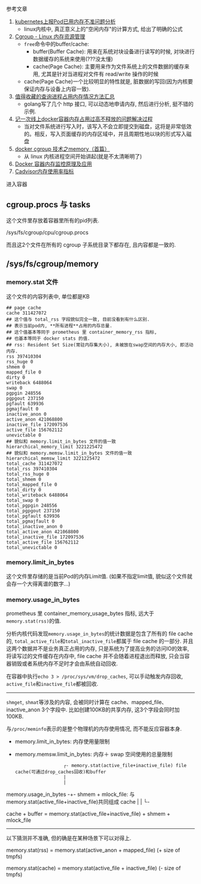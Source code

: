 参考文章

1. [kubernetes上报Pod已用内存不准问题分析](https://cloud.tencent.com/developer/article/1637682)
    - linux内核中, 真正意义上的"空闲内存"的计算方式, 给出了明确的公式
2. [Cgroup - Linux 内存资源管理](https://blog.csdn.net/bingqingsuimeng/article/details/52084184)
    - `free`命令中的buffer/cache:
        - buffer(Buffer Cache): 用来在系统对块设备进行读写的时候, 对块进行数据缓存的系统来使用(???没太懂)
        - cache(Page Cache): 主要用来作为文件系统上的文件数据的缓存来用, 尤其是针对当进程对文件有 read/write 操作的时候
    - cache(Page Cache)一个比较明显的特性就是, 脏数据的写回(因为内核要保证内存与设备上内容一致).
3. [值得收藏的查询进程占用内存情况方法汇总](https://www.cnblogs.com/tencentdb/articles/12272350.html)
    - golang写了几个 http 接口, 可以动态地申请内存, 然后进行分析, 挺不错的示例.
4. [记一次线上docker容器内存占用过高不释放的问题解决过程](https://www.unitimes.pro/p/801f510b5833e25886ae9bfd6b02f83e)
    - 当对文件系统进行写入时，该写入不会立即提交到磁盘，这将是非常低效的。相反，写入页面缓存的内存区域中，并且周期性地以块的形式写入磁盘
5. [docker cgroup 技术之memory（首篇）](https://www.cnblogs.com/charlieroro/p/10180827.html)
    - 从 linux 内核进程空间开始讲起(就是不太清晰明了)
6. [Docker 容器内存监控原理及应用](https://www.jb51.net/article/94677.htm)
7. [Cadvisor内存使用率指标](https://www.orchome.com/6745)

进入容器

## cgroup.procs 与 tasks

这个文件里存放着容器里所有的pid列表.

/sys/fs/cgroup/cpu/cgroup.procs

而且这2个文件在所有的 cgroup 子系统目录下都存在, 且内容都是一致的.

## /sys/fs/cgroup/memory 

### memory.stat 文件

这个文件的内容列表中, 单位都是KB

```
## page cache
cache 311427072
## 这个值与 total_rss 字段貌似完全一致, 目前没看到有什么区别.
## 表示当前pod内, **所有进程**占用的内存总量.
## 这个值基本等同于 prometheus 里 container_memory_rss 指标, 
## 也基本等同于 docker stats 的值.
## rss: Resident Set Size(常驻内存集大小), 未被放在swap空间的内存大小, 即活动内存.
rss 397410304
rss_huge 0
shmem 0
mapped_file 0
dirty 0
writeback 6488064
swap 0
pgpgin 248556
pgpgout 237150
pgfault 639936
pgmajfault 0
inactive_anon 0
active_anon 421068800
inactive_file 172097536
active_file 156762112
unevictable 0
## 貌似和 memory.limit_in_bytes 文件的值一致
hierarchical_memory_limit 3221225472
## 貌似和 memory.memsw.limit_in_bytes 文件的值一致
hierarchical_memsw_limit 3221225472
total_cache 311427072
total_rss 397410304
total_rss_huge 0
total_shmem 0
total_mapped_file 0
total_dirty 0
total_writeback 6488064
total_swap 0
total_pgpgin 248556
total_pgpgout 237150
total_pgfault 639936
total_pgmajfault 0
total_inactive_anon 0
total_active_anon 421068800
total_inactive_file 172097536
total_active_file 156762112
total_unevictable 0
```

### memory.limit_in_bytes

这个文件里存储的是当前Pod的内存Limit值. (如果不指定limit值, 貌似这个文件就会存一个大得离谱的数字...)

### memory.usage_in_bytes

prometheus 里 container_memory_usage_bytes 指标, 远大于`memory.stat(rss)`的值.

分析内核代码发现`memory.usage_in_bytes`的统计数据是包含了所有的 file cache 的, `total_active_file`和`total_inactive_file`都属于 file cache 的一部分. 并且这两个数据并不是业务真正占用的内存, 只是系统为了提高业务的访问IO的效率, 将读写过的文件缓存在内存中, file cache 并不会随着进程退出而释放, 只会当容器销毁或者系统内存不足时才会由系统自动回收.

在容器中执行`echo 3 > /proc/sys/vm/drop_caches`, 可以手动触发内存回收, `active_file`和`inactive_file`都被回收.

------

`shmget`, `shmat`等涉及的内容, 会被同时计算在 cache、mapped_file、inactive_anon 3个字段中. 比如创建100KB的共享内存, 这3个字段会同时加100KB.

与`/proc/meminfo`表示的是整个物理机的内存使用情况, 而不能反应容器本身.

- memory.limit_in_bytes: 内存使用量限制
- memory.memsw.limit_in_bytes: 内存＋ swap 空间使用的总量限制



                        ┌- memory.stat(active_file+inactive_file) file cache(可通过drop_caches回收)和buffer
                        |
                        |
memory.usage_in_bytes  -+- shmem + mlock_file: 与memory.stat(active_file+inactive_file)共同组成 cache
                        |
                        |
                        └- 

cache + buffer = memory.stat(active_file+inactive_file) + shmem + mlock_file

------

以下猜测并不准确, 但的确是在某种场景下可以对得上.

memory.stat(rss) = memory.stat(active_anon + mapped_file) (+ size of tmpfs)

memory.stat(cache) = memory.stat(active_file + inactive_file) (- size of tmpfs)
